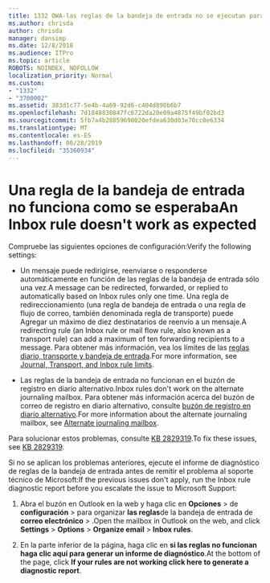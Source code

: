 ```yaml
---
title: 1332 OWA-las reglas de la bandeja de entrada no se ejecutan para un buzón
ms.author: chrisda
author: chrisda
manager: dansimp
ms.date: 12/8/2018
ms.audience: ITPro
ms.topic: article
ROBOTS: NOINDEX, NOFOLLOW
localization_priority: Normal
ms.custom:
- "1332"
- "3700002"
ms.assetid: 383d1c77-5e4b-4a69-92d6-c404d890b6b7
ms.openlocfilehash: 7d1848830847fc6722da20e09a4875f49bf02bd3
ms.sourcegitcommit: 5fb7a4b28859690020efdea630d03e70cc0e6334
ms.translationtype: MT
ms.contentlocale: es-ES
ms.lasthandoff: 06/28/2019
ms.locfileid: "35360934"
---
```

# <a name="an-inbox-rule-doesnt-work-as-expected"></a><span data-ttu-id="1cacf-102">Una regla de la bandeja de entrada no funciona como se esperaba</span><span class="sxs-lookup"><span data-stu-id="1cacf-102">An Inbox rule doesn't work as expected</span></span>

<span data-ttu-id="1cacf-103">Compruebe las siguientes opciones de configuración:</span><span class="sxs-lookup"><span data-stu-id="1cacf-103">Verify the following settings:</span></span>

- <span data-ttu-id="1cacf-104">Un mensaje puede redirigirse, reenviarse o responderse automáticamente en función de las reglas de la bandeja de entrada sólo una vez.</span><span class="sxs-lookup"><span data-stu-id="1cacf-104">A message can be redirected, forwarded, or replied to automatically based on Inbox rules only one time.</span></span> <span data-ttu-id="1cacf-105">Una regla de redireccionamiento (una regla de bandeja de entrada o una regla de flujo de correo, también denominada regla de transporte) puede Agregar un máximo de diez destinatarios de reenvío a un mensaje.</span><span class="sxs-lookup"><span data-stu-id="1cacf-105">A redirecting rule (an Inbox rule or mail flow rule, also known as a transport rule) can add a maximum of ten forwarding recipients to a message.</span></span> <span data-ttu-id="1cacf-106">Para obtener más información, vea los límites de las [reglas diario, transporte y bandeja de entrada](https://docs.microsoft.com/office365/servicedescriptions/exchange-online-service-description/exchange-online-limits).</span><span class="sxs-lookup"><span data-stu-id="1cacf-106">For more information, see [Journal, Transport, and Inbox rule limits](https://docs.microsoft.com/office365/servicedescriptions/exchange-online-service-description/exchange-online-limits).</span></span>

- <span data-ttu-id="1cacf-107">Las reglas de la bandeja de entrada no funcionan en el buzón de registro en diario alternativo.</span><span class="sxs-lookup"><span data-stu-id="1cacf-107">Inbox rules don't work on the alternate journaling mailbox.</span></span> <span data-ttu-id="1cacf-108">Para obtener más información acerca del buzón de correo de registro en diario alternativo, consulte [buzón de registro en diario alternativo](https://docs.microsoft.com/Exchange/security-and-compliance/journaling/journaling#alternate-journaling-mailbox).</span><span class="sxs-lookup"><span data-stu-id="1cacf-108">For more information about the alternate journaling mailbox, see [Alternate journaling mailbox](https://docs.microsoft.com/Exchange/security-and-compliance/journaling/journaling#alternate-journaling-mailbox).</span></span>

<span data-ttu-id="1cacf-109">Para solucionar estos problemas, consulte [KB 2829319](https://support.microsoft.com/kb/2829319).</span><span class="sxs-lookup"><span data-stu-id="1cacf-109">To fix these issues, see [KB 2829319](https://support.microsoft.com/kb/2829319).</span></span>

<span data-ttu-id="1cacf-110">Si no se aplican los problemas anteriores, ejecute el informe de diagnóstico de reglas de la bandeja de entrada antes de remitir el problema al soporte técnico de Microsoft:</span><span class="sxs-lookup"><span data-stu-id="1cacf-110">If the previous issues don't apply, run the Inbox rule diagnostic report before you escalate the issue to Microsoft Support:</span></span>

1. <span data-ttu-id="1cacf-111">Abra el buzón en Outlook en la web y haga clic en **Opciones** \> de **configuración** \> para organizar **las reglas**de la bandeja de entrada de **correo electrónico** \> .</span><span class="sxs-lookup"><span data-stu-id="1cacf-111">Open the mailbox in Outlook on the web, and click **Settings** \> **Options** \> **Organize email** \> **Inbox rules**.</span></span>

2. <span data-ttu-id="1cacf-112">En la parte inferior de la página, haga clic en **si las reglas no funcionan haga clic aquí para generar un informe de diagnóstico**.</span><span class="sxs-lookup"><span data-stu-id="1cacf-112">At the bottom of the page, click **If your rules are not working click here to generate a diagnostic report**.</span></span>

